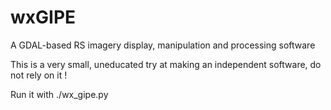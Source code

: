 wxGIPE
======

A GDAL-based RS imagery display, manipulation and processing software

This is a very small, uneducated try at making an independent software, do not rely on it !

Run it with ./wx_gipe.py
